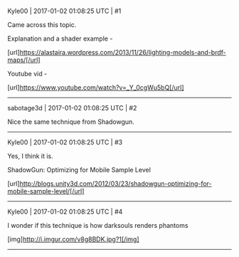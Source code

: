 Kyle00 | 2017-01-02 01:08:25 UTC | #1

Came across this topic.

Explanation and a shader example - 

[url]https://alastaira.wordpress.com/2013/11/26/lighting-models-and-brdf-maps/[/url]

Youtube vid -  

[url]https://www.youtube.com/watch?v=_Y_0cgWu5bQ[/url]

-------------------------

sabotage3d | 2017-01-02 01:08:25 UTC | #2

Nice the same technique from Shadowgun.

-------------------------

Kyle00 | 2017-01-02 01:08:25 UTC | #3

Yes, I think it is.

ShadowGun: Optimizing for Mobile Sample Level

[url]http://blogs.unity3d.com/2012/03/23/shadowgun-optimizing-for-mobile-sample-level/[/url]

-------------------------

Kyle00 | 2017-01-02 01:08:25 UTC | #4

I wonder if this technique is how darksouls renders phantoms

[img]http://i.imgur.com/v8g8BDK.jpg?1[/img]

-------------------------

